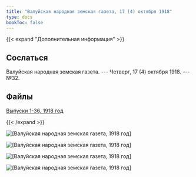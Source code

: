 ```yaml
---
title: "Валуйская народная земская газета, 17 (4) октября 1918"
type: docs
bookToc: false
---
```


{{< expand "Дополнительная информация" >}}
## Сослаться
Валуйская народная земская газета. --- Четверг, 17 (4) октября 1918. --- №32.

## Файлы
[Выпуски 1-36, 1918 год](https://www.dropbox.com/sh/y1y6ee755w9d7ne/AACn7mJSdbUS84WlRiocceIha?dl=0)

{{< /expand >}}

![[Валуйская народная земская газета, 1918 год]](/static/img/papers/1918_№32.jpg)

![[Валуйская народная земская газета, 1918 год]](/static/img/papers/1918_№32_p2.jpg)

![[Валуйская народная земская газета, 1918 год]](/static/img/papers/1918_№32_p3.jpg)

![[Валуйская народная земская газета, 1918 год]](/static/img/papers/1918_№32_p4.jpg)
